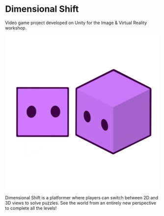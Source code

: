 # Dimensional Shift
Video game project developed on Unity for the Image &amp; Virtual Reality workshop.

![DimensionalShift](Icon.png)

Dimensional Shift is a platformer where players can switch between 2D and 3D views to solve puzzles. See the world from an entirely new perspective to complete all the levels!